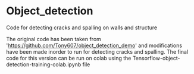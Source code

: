# Object_detection
Code for detecting cracks and spalling on walls and structure

The original code has been taken from 'https://github.com/Tony607/object_detection_demo' and modifications have been made inorder to run for detecting cracks and spalling. The final code for this version can be run on colab using the Tensorflow-object-detection-training-colab.ipynb file
